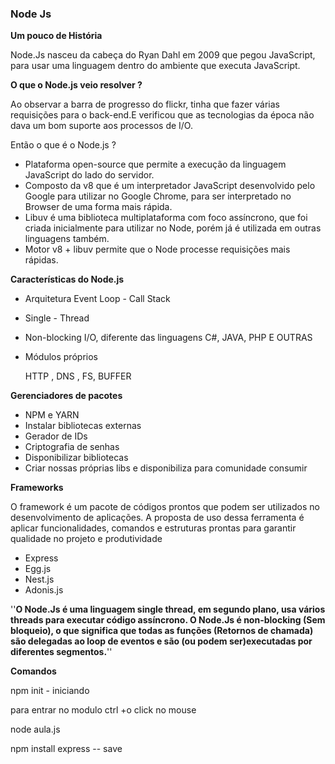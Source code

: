 ### Node Js

**Um pouco de História**

Node.Js nasceu da cabeça do Ryan Dahl em 2009 que pegou JavaScript, para usar uma linguagem dentro do ambiente que executa JavaScript.

**O que o Node.js veio resolver ?**

Ao observar a barra de progresso do flickr, tinha que fazer várias requisições para o back-end.E verificou que as tecnologias da época não dava um bom suporte aos processos de I/O.

Então o que é o Node.js ?

- Plataforma open-source que permite a execução da linguagem JavaScript do lado do servidor.
- Composto da v8 que é um interpretador JavaScript desenvolvido pelo Google para utilizar no Google Chrome, para ser interpretado no Browser de uma forma mais rápida.
- Libuv é uma biblioteca multiplataforma com foco assíncrono, que foi criada inicialmente para utilizar no Node, porém já é utilizada em outras linguagens também.
- Motor v8 + libuv permite que o Node processe requisições mais rápidas.

**Características do Node.js**

- Arquitetura Event Loop - Call Stack

- Single - Thread

- Non-blocking I/O, diferente  das linguagens C#, JAVA, PHP E OUTRAS

- Módulos próprios

   HTTP , DNS , FS, BUFFER

**Gerenciadores de pacotes**

- NPM  e YARN
- Instalar bibliotecas externas
- Gerador de IDs
- Criptografia de senhas
- Disponibilizar bibliotecas
- Criar nossas próprias libs e disponibiliza para comunidade consumir

**Frameworks**

O framework é um pacote de códigos prontos que podem ser utilizados no desenvolvimento de aplicações. A proposta de uso dessa ferramenta é aplicar funcionalidades, comandos e estruturas prontas para garantir qualidade no projeto e produtividade

- Express
- Egg.js
- Nest.js
- Adonis.js

''**O Node.Js é uma linguagem single thread, em segundo plano, usa vários threads para executar código assíncrono. O Node.Js é non-blocking (Sem bloqueio), o que significa que todas as funções (Retornos de chamada) são delegadas ao loop de eventos e são (ou podem ser)executadas por diferentes segmentos.**''

**Comandos** 

npm init - iniciando

para entrar no modulo ctrl +o click no mouse

node aula.js

npm install express -- save
























